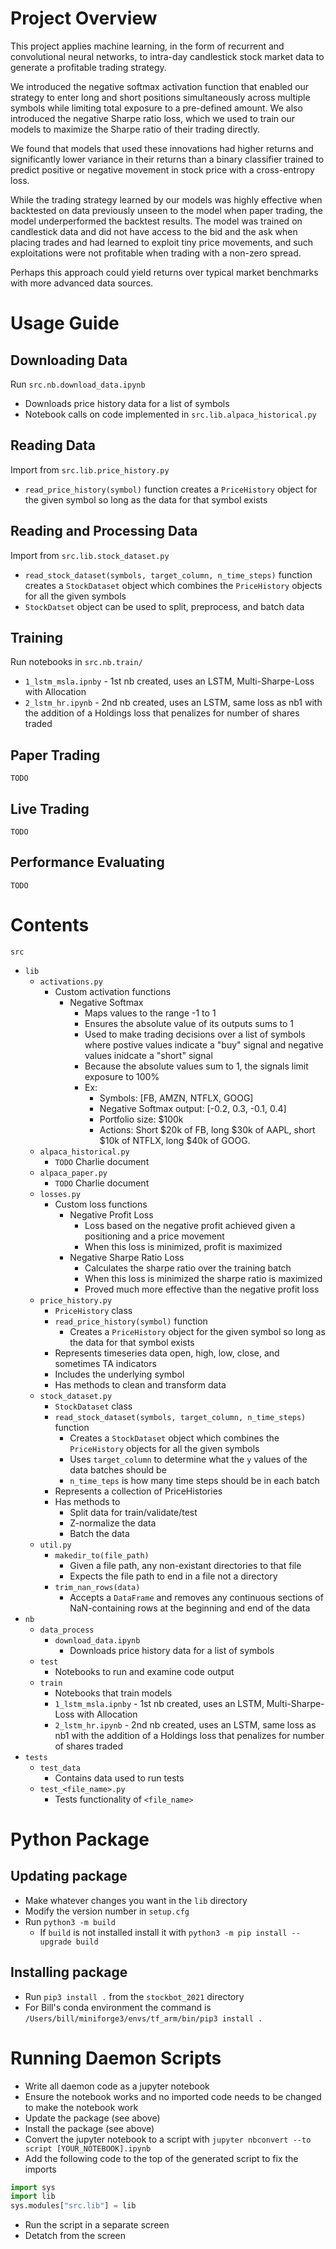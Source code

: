 # Project Overview

This project applies machine learning, in the form of recurrent and convolutional neural networks, to intra-day candlestick stock market data to generate a profitable trading strategy. 

We introduced the negative softmax activation function that enabled our strategy to enter long and short positions simultaneously across multiple symbols while limiting total exposure to a pre-defined amount. We also introduced the negative Sharpe ratio loss, which we used to train our models to maximize the Sharpe ratio of their trading directly.

We found that models that used these innovations had higher returns and significantly lower variance in their returns than a binary classifier trained to predict positive or negative movement in stock price with a cross-entropy loss.

While the trading strategy learned by our models was highly effective when backtested on data previously unseen to the model when paper trading, the model underperformed the backtest results. The model was trained on candlestick data and did not have access to the bid and the ask when placing trades and had learned to exploit tiny price movements, and such exploitations were not profitable when trading with a non-zero spread. 

Perhaps this approach could yield returns over typical market benchmarks with more advanced data sources.



# Usage Guide

## Downloading Data
Run `src.nb.download_data.ipynb`
* Downloads price history data for a list of symbols
* Notebook calls on code implemented in `src.lib.alpaca_historical.py`

## Reading Data
Import from `src.lib.price_history.py`
* `read_price_history(symbol)` function creates a `PriceHistory` object for the given symbol so long as the data for that symbol exists

## Reading and Processing Data
Import from `src.lib.stock_dataset.py`
* `read_stock_dataset(symbols, target_column, n_time_steps)` function creates a `StockDataset` object which combines the `PriceHistory` objects for all the given symbols
* `StockDatset` object can be used to split, preprocess, and batch data

## Training
Run notebooks in `src.nb.train/`
* `1_lstm_msla.ipnby` - 1st nb created, uses an LSTM, Multi-Sharpe-Loss with Allocation
* `2_lstm_hr.ipynb` - 2nd nb created, uses an LSTM, same loss as nb1 with the addition of a Holdings loss that penalizes for number of shares traded

## Paper Trading
`TODO`
## Live Trading
`TODO`
## Performance Evaluating
`TODO`
# Contents

`src`
* `lib`
    * `activations.py`
        * Custom activation functions
            *  Negative Softmax
                * Maps values to the range -1 to 1
                * Ensures the absolute value of its outputs sums to 1
                * Used to make trading decisions over a list of symbols where postive values indicate a "buy" signal and negative values inidcate a "short" signal
                * Because the absolute values sum to 1, the signals limit exposure to 100%
                * Ex:
                    * Symbols: [FB, AMZN, NTFLX, GOOG]
                    * Negative Softmax output: [-0.2, 0.3, -0.1, 0.4]
                    * Portfolio size: $100k
                    * Actions: Short $20k of FB, long $30k of AAPL, short $10k of NTFLX, long $40k of GOOG.
    * `alpaca_historical.py`
        * `TODO` Charlie document
    * `alpaca_paper.py`
        * `TODO` Charlie document
    * `losses.py`
        * Custom loss functions
            * Negative Profit Loss
                * Loss based on the negative profit achieved given a positioning and a price movement
                * When this loss is minimized, profit is maximized
            * Negative Sharpe Ratio Loss
                * Calculates the sharpe ratio over the training batch
                * When this loss is minimized the sharpe ratio is maximized
                * Proved much more effective than the negative profit loss
    * `price_history.py`
        * `PriceHistory` class
        * `read_price_history(symbol)` function
            * Creates a `PriceHistory` object for the given symbol so long as the data for that symbol exists
        * Represents timeseries data open, high, low, close, and sometimes TA indicators
        * Includes the underlying symbol
        * Has methods to clean and transform data
    * `stock_dataset.py`
        * `StockDataset` class
        * `read_stock_dataset(symbols, target_column, n_time_steps)` function
            * Creates a `StockDataset` object which combines the `PriceHistory` objects for all the given symbols
            * Uses `target_column` to determine what the `y` values of the data batches should be
            * `n_time_teps` is how many time steps should be in each batch
        * Represents a collection of PriceHistories
        * Has methods to
            * Split data for train/validate/test
            * Z-normalize the data
            * Batch the data
    * `util.py`
        * `makedir_to(file_path)`
            * Given a file path, any non-existant directories to that file
            * Expects the file path to end in a file not a directory
        * `trim_nan_rows(data)`
            * Accepts a `DataFrame` and removes any continuous sections of NaN-containing rows at the beginning and end of the data
* `nb`
    * `data_process`
        * `download_data.ipynb`
            * Downloads price history data for a list of symbols
    * `test`
        * Notebooks to run and examine code output
    * `train`
        * Notebooks that train models
        * `1_lstm_msla.ipnby` - 1st nb created, uses an LSTM, Multi-Sharpe-Loss with Allocation
        * `2_lstm_hr.ipynb` - 2nd nb created, uses an LSTM, same loss as nb1 with the addition of a Holdings loss that penalizes for number of shares traded
* `tests`
    * `test_data`
        * Contains data used to run tests
    * `test_<file_name>.py`
        * Tests functionality of `<file_name>`


# Python Package

## Updating package
* Make whatever changes you want in the `lib` directory
* Modify the version number in `setup.cfg`
* Run `python3 -m build`
    * If `build` is not installed install it with `python3 -m pip install --upgrade build`

## Installing package
* Run `pip3 install .` from the `stockbot_2021` directory
* For Bill's conda environment the command is `/Users/bill/miniforge3/envs/tf_arm/bin/pip3 install .`

# Running Daemon Scripts
* Write all daemon code as a jupyter notebook
* Ensure the notebook works and no imported code needs to be changed to make the notebook work
* Update the package (see above)
* Install the package (see above)
* Convert the jupyter notebook to a script with `jupyter nbconvert --to script [YOUR_NOTEBOOK].ipynb`
* Add the following code to the top of the generated script to fix the imports
```python
import sys
import lib
sys.modules["src.lib"] = lib
```
* Run the script in a separate screen
* Detatch from the screen